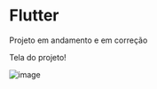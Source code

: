 # Flutter

Projeto em andamento e em correção

Tela do projeto!

![image](https://github.com/savio-almeida/Flutter/assets/142703071/8a2961ae-c7e3-40d8-b0f9-c2e587fc00d4)

